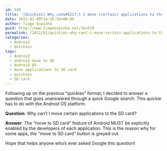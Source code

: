```yaml
---
id: 539
title: '[Quickies] Why can&#8217;t I move (certain) applications to the SD card?'
date: 2012-01-09T14:56:59+00:00
author: Tiago Espinha
guid: http://www.tiagoespinha.net/?p=539
permalink: /2012/01/quickies-why-cant-i-move-certain-applications-to-the-sd-card/
categories:
  - Android
  - Quickies
tags:
  - Android
  - android move to SD
  - Android OS
  - move applications to SD card
  - quickies
  - SD card
---
```

Following up on the previous &#8220;quickies&#8221; format, I decided to answer a question that goes unanswered through a quick Google search. This quickie has to do with the _Android OS_ platform.

**Question**: Why can&#8217;t I move certain applications to the SD card?

**Answer**: The &#8220;move to SD card&#8221; feature of Android MUST be explicitly enabled by the developers of each application. This is the reason why for some apps, the &#8220;move to SD card&#8221; button is greyed out.

Hope that helps anyone who&#8217;s ever asked Google this question!